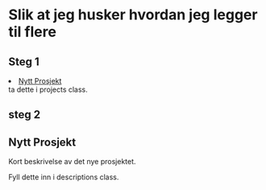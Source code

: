 # Slik at jeg husker hvordan jeg legger til flere

## Steg 1

<li>
<a href="#newproject">Nytt Prosjekt</a>
</li> 
ta dette i projects class.

## steg 2

<div id="newproject">
    <h2>Nytt Prosjekt</h2>
    <p>Kort beskrivelse av det nye prosjektet.</p>
</div>

Fyll dette inn i descriptions class.